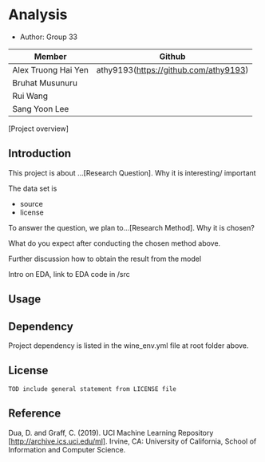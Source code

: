# Analysis
   - Author: Group 33
   
Member | Github 
-------|---------
Alex Truong Hai Yen | athy9193(https://github.com/athy9193)
Bruhat Musunuru |
Rui Wang |
Sang Yoon Lee |

[Project overview]

## Introduction

This project is about ...[Research Question]. Why it is interesting/ important

The data set is
 - source
 - license


To answer the question, we plan to...[Research Method]. Why it is chosen?

What do you expect after conducting the chosen method above. 

Further discussion how to obtain the result from the model

Intro on EDA, link to EDA code in /src

## Usage

## Dependency
Project dependency is listed in the wine_env.yml file at root folder above.

## License

`TOD include general statement from LICENSE file`

## Reference

Dua, D. and Graff, C. (2019). UCI Machine Learning Repository [http://archive.ics.uci.edu/ml]. Irvine, CA: University of California, School of Information and Computer Science.

